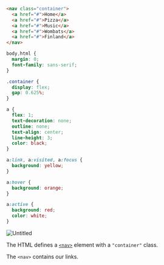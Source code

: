 ```html
<nav class="container">
  <a href="#">Home</a>
  <a href="#">Pizza</a>
  <a href="#">Music</a>
  <a href="#">Wombats</a>
  <a href="#">Finland</a>
</nav>
```

```css
body,html {
  margin: 0;
  font-family: sans-serif;
}

.container {
  display: flex;
  gap: 0.625%;
}

a {
  flex: 1;
  text-decoration: none;
  outline: none;
  text-align: center;
  line-height: 3;
  color: black;
}

a:link, a:visited, a:focus {
  background: yellow;
}

a:hover {
  background: orange;
}

a:active {
  background: red;
  color: white;
}
```

![Untitled](https://s3-us-west-2.amazonaws.com/secure.notion-static.com/329f2a25-8017-4ed7-a418-cc5bcbf5f412/Untitled.png)

The HTML defines a [`<nav>`](https://developer.mozilla.org/en-US/docs/Web/HTML/Element/nav) element with a `"container"` class.

The `<nav>` contains our links.